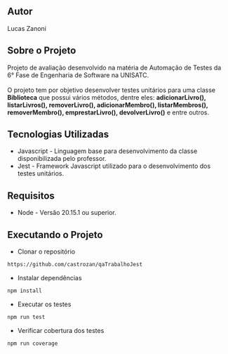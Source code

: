 ## Autor
Lucas Zanoni

## Sobre o Projeto
Projeto de avaliação desenvolvido na matéria de Automação de Testes da 6° Fase de Engenharia de Software na UNISATC. </br> </br> O projeto tem por objetivo desenvolver testes unitários para uma classe **Biblioteca** que possui vários métodos, dentre eles: **adicionarLivro(), listarLivros(), removerLivro(), adicionarMembro(), listarMembros(), removerMembro(), emprestarLivro(), devolverLivro()** e entre outros.

## Tecnologias Utilizadas
- Javascript - Linguagem base para desenvolvimento da classe disponibilizada pelo professor.
- Jest - Framework Javascript utilizado para o desenvolvimento dos testes unitários.

## Requisitos
- Node - Versão 20.15.1 ou superior.

## Executando o Projeto
- Clonar o repositório
```bash copy
https://github.com/castrozan/qaTrabalhoJest
```
- Instalar dependências
```bash copy
npm install
```
- Executar os testes
```bash copy
npm run test
```
- Verificar cobertura dos testes
```bash copy
npm run coverage
```

